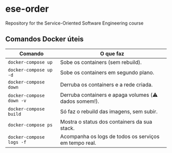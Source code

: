 # ese-order
Repository for the Service-Oriented Software Engineering course

## Comandos Docker úteis

| Comando                     | O que faz                                                   |
|----------------------------|-------------------------------------------------------------|
| `docker-compose up`        | Sobe os containers (sem rebuild).                          |
| `docker-compose up -d`     | Sobe os containers em segundo plano.                       |
| `docker-compose down`      | Derruba os containers e a rede criada.                     |
| `docker-compose down -v`   | Derruba containers e apaga volumes (⚠️ dados somem!).       |
| `docker-compose build`     | Só faz o rebuild das imagens, sem subir.                   |
| `docker-compose ps`        | Mostra o status dos containers da sua stack.               |
| `docker-compose logs -f`   | Acompanha os logs de todos os serviços em tempo real.      |
